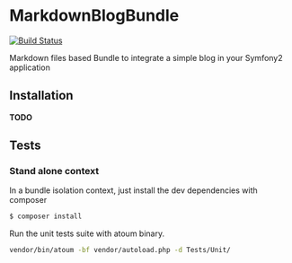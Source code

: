 MarkdownBlogBundle
==================

[![Build Status](https://travis-ci.org/matks/MarkdownBlogBundle.svg?branch=master)](https://travis-ci.org/matks/MarkdownBlogBundle)

Markdown files based Bundle to integrate a simple blog in your Symfony2 application

## Installation

__TODO__

## Tests

### Stand alone context

In a bundle isolation context, just install the dev dependencies with composer
```bash
$ composer install
```

Run the unit tests suite with atoum binary.
```bash
vendor/bin/atoum -bf vendor/autoload.php -d Tests/Unit/
```

